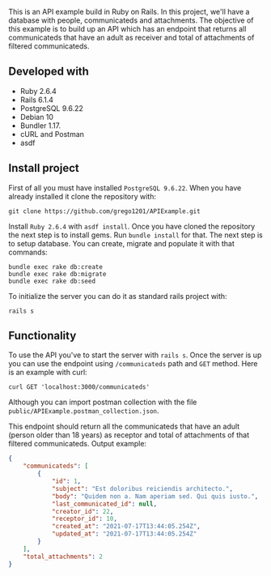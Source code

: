 This is an API example build in Ruby on Rails. In this project, we'll have a database with people, communicateds and attachments. The objective of this example is to build up an API which has an endpoint that returns all communicateds that have an adult as receiver and total of attachments of filtered communicateds.

## Developed with
- Ruby 2.6.4
- Rails 6.1.4
- PostgreSQL 9.6.22
- Debian 10
- Bundler 1.17.
- cURL and Postman
- asdf

## Install project
First of all you must have installed `PostgreSQL 9.6.22`. When you have already installed it clone the repository with:
```
git clone https://github.com/grego1201/APIExample.git
```
Install `Ruby 2.6.4` with `asdf install`. Once you have cloned the repository the next step is to install gems. Run `bundle install` for that.
The next step is to setup database. You can create, migrate and populate it with that commands:

```
bundle exec rake db:create
bundle exec rake db:migrate
bundle exec rake db:seed
```

To initialize the server you can do it as standard rails project with:
```
rails s
```

## Functionality
To use the API you've to start the server with `rails s`. Once the server is up you can use the endpoint using `/communicateds` path and `GET` method. Here is an example with curl:
```
curl GET 'localhost:3000/communicateds'
```

Although you can import postman collection with the file `public/APIExample.postman_collection.json`.

This endpoint should return all the communicateds that have an adult (person older than 18 years) as receptor and total of attachments of that filtered communicateds. Output example:

```json
{
    "communicateds": [
        {
            "id": 1,
            "subject": "Est doloribus reiciendis architecto.",
            "body": "Quidem non a. Nam aperiam sed. Qui quis iusto.",
            "last_communicated_id": null,
            "creator_id": 22,
            "receptor_id": 10,
            "created_at": "2021-07-17T13:44:05.254Z",
            "updated_at": "2021-07-17T13:44:05.254Z"
        }
    ],
    "total_attachments": 2
}
```
